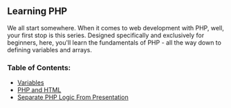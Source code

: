 ## Learning PHP

We all start somewhere. When it comes to web development with PHP, well, your first stop is this series.
Designed specifically and exclusively for beginners,
here, you'll learn the fundamentals of PHP - all the way down to defining variables and arrays.

### Table of Contents:

* [Variables](https://github.com/iamshaikrasool/learning-php/blob/master/docs/variables.md)
* [PHP and HTML](https://github.com/iamshaikrasool/learning-php/blob/master/docs/variables.md)
* [Separate PHP Logic From Presentation](https://github.com/iamshaikrasool/learning-php/blob/master/docs/variables.md)

